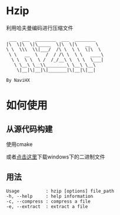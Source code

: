 # Hzip

利用哈夫曼编码进行压缩文件

```
 ___  ___  ________  ___  ________   
|\  \|\  \|\_____  \|\  \|\   __  \   
\ \  \\\  \\|___/  /\ \  \ \  \|\  \   
 \ \   __  \   /  / /\ \  \ \   ____\  
  \ \  \ \  \ /  /_/__\ \  \ \  \___|  
   \ \__\ \__\\________\ \__\ \__\     
    \|__|\|__|\|_______|\|__|\|__|   

By NaviHX

``` 

# 如何使用

## 从源代码构建

使用cmake

或者[点击这里](https://github.com/NaviHX/hzip/releases/tag/1.0.1)下载windows下的二进制文件

## 用法

```
Usage          : hzip [options] file_path 
-h, --help     : help information 
-c, --compress : compress a file 
-e, --extract  : extract a file 
```
